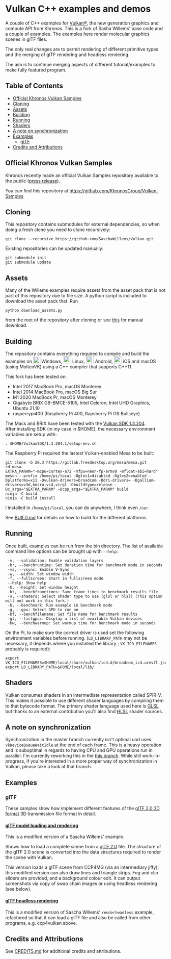 # Vulkan C++ examples and demos

A couple of C++ examples for [Vulkan®](https://www.khronos.org/vulkan/), the new generation graphics and compute API from Khronos. This is
a fork of Sasha Willems' base code and a couple of examples. The examples here render molecular graphics scenes in glTF files.

The only real changes are to permit rendering of different primitive types and the merging of glTF rendering and headless rendering.

The aim is to continue merging aspects of different tutorial/examples to make fully featured program.

## Table of Contents
+ [Official Khronos Vulkan Samples](#official-khronos-vulkan-samples)
+ [Cloning](#Cloning)
+ [Assets](#Assets)
+ [Building](#Building)
+ [Running](#Running)
+ [Shaders](#Shaders)
+ [A note on synchronization](#a-note-on-synchronization)
+ [Examples](#Examples)
    + [glTF](#glTF)
+ [Credits and Attributions](#credits-and-attributions)

## Official Khronos Vulkan Samples

Khronos recently made an official Vulkan Samples repository available to the public ([press release](https://www.khronos.org/blog/vulkan-releases-unified-samples-repository?utm_source=Khronos%20Blog&utm_medium=Twitter&utm_campaign=Vulkan%20Repository)).

You can find this repository at https://github.com/KhronosGroup/Vulkan-Samples

## Cloning
This repository contains submodules for external dependencies, so when doing a fresh clone you need to clone recursively:

```
git clone --recursive https://github.com/SaschaWillems/Vulkan.git
```

Existing repositories can be updated manually:

```
git submodule init
git submodule update
```

## Assets
Many of the Willems examples require assets from the asset pack that is not part of this repository due to file size. A python script is included to download the asset pack that. Run

    python download_assets.py

from the root of the repository after cloning or see [this](data/README.md) for manual download.

## Building

The repository contains everything required to compile and build the examples on <img src="./images/windowslogo.png" alt="" height="22px" valign="bottom"> Windows, <img src="./images/linuxlogo.png" alt="" height="24px" valign="bottom"> Linux, <img src="./images/androidlogo.png" alt="" height="24px" valign="bottom"> Android, <img src="./images/applelogo.png" alt="" valign="bottom" height="24px"> iOS and macOS (using MoltenVK) using a C++ compiler that supports C++11.

This fork has been tested on: 
- Intel 2017 MacBook Pro, macOS Monterey
- Intel 2014 MacBook Pro, macOS Big Sur
- M1 2020 MacBook Pr, macOS Monterey
- Gigabyte BRIX GB-BMCE-5105, Intel Celeron, Intel UHD Graphics, Ubuntu 21.10
- rasperrypi400 (Raspberry Pi 400, Rapsberry Pi OS Bullseye)

The Macs and BRIX have been tested with the [Vulkan SDK 1.3.204](https://vulkan.lunarg.com/sdk/home).  
After installing SDK (in my case in $HOME), the necessary environment variables are setup with:
```
. $HOME/VulkanSDK/1.3.204.1/setup-env.sh
```

The Raspberry Pi required the lastest Vulkan-enabled Mesa to be built:
```
git clone -b 20.3 https://gitlab.freedesktop.org/mesa/mesa.git
cd mesa
EXTRA_PARAM="-mcpu=cortex-a72 -mfpu=neon-fp-armv8 -mfloat-abi=hard"
meson --prefix /home/pi/local -Dgles1=disabled -Dgles2=enabled -Dplatforms=x11 -Dvulkan-drivers=broadcom -Ddri-drivers= -Dgallium-drivers=v3d,kmsro,vc4,virgl -Dbuildtype=release -Dc_args="$EXTRA_PARAM" -Dcpp_args="$EXTRA_PARAM" build
ninja -C build
ninja -C build install
```

I installed in `/home/pi/local`, you can do anywhere, I think even `/usr`.

See [BUILD.md](BUILD.md) for details on how to build for the different platforms.

## Running

Once built, examples can be run from the bin directory. The list of available command line options can be brought up with `--help`:
```
 -v, --validation: Enable validation layers
 -br, --benchruntime: Set duration time for benchmark mode in seconds
 -vs, --vsync: Enable V-Sync
 -w, --width: Set window width
 -f, --fullscreen: Start in fullscreen mode
 --help: Show help
 -h, --height: Set window height
 -bt, --benchframetimes: Save frame times to benchmark results file
 -s, --shaders: Select shader type to use (glsl or hlsl) (This option will not work in this fork.)
 -b, --benchmark: Run example in benchmark mode
 -g, --gpu: Select GPU to run on
 -bf, --benchfilename: Set file name for benchmark results
 -gl, --listgpus: Display a list of available Vulkan devices
 -bw, --benchwarmup: Set warmup time for benchmark mode in seconds
```

On the Pi, to make sure the correct driver is used set the following environment variables before running. (``LD_LIBRARY_PATH`` may not be necessary, it
depends where you installed the library`; ``VK_ICD_FILENAMES`` probably is required):
```
export VK_ICD_FILENAMES=$HOME/local/share/vulkan/icd.d/broadcom_icd.armv7l.json
export LD_LIBRARY_PATH=$HOME/local/lib/
```

## Shaders

Vulkan consumes shaders in an intermediate representation called SPIR-V. This makes it possible to use different shader languages by compiling them to that bytecode format. The primary shader language used here is [GLSL](data/shaders/glsl) but thanks to an external contribution you'll also find [HLSL](data/shaders/hlsl) shader sources.

## A note on synchronization

Synchronization in the master branch currently isn't optimal und uses ```vkDeviceQueueWaitIdle``` at the end of each frame. This is a heavy operation and is suboptimal in regards to having CPU and GPU operations run in parallel. I'm currently reworking this in the [this branch](https://github.com/SaschaWillems/Vulkan/tree/proper_sync_dynamic_cb). While still work-in-progress, if you're interested in a more proper way of synchronization in Vulkan, please take a look at that branch.


## Examples

### glTF

These samples show how implement different features of the [glTF 2.0 3D format](https://www.khronos.org/gltf/) 3D transmission file format in detail.

#### [glTF model loading and rendering](examples/ccp4vulkan/)

This is a modified version of a Sascha Willems' example.

Shows how to load a complete scene from a [glTF 2.0](https://github.com/KhronosGroup/glTF) file. The structure of the glTF 2.0 scene is converted into the data structures required to render the scene with Vulkan.

This version loads a glTF scene from CCP4MG (via an intermediary jiffy); this modified version can also draw lines and triangle strips. Fog and clip
sliders are provided, and a background colour edit. It can output screenshots via copy of swap chain images or using headless rendering (see below).

#### [glTF headless rendering](examples/renderheadless/)

This is a modified version of Sascha Willems' `renderheadless` example, refactored so that it can load a glTF file and also be called from
other programs, e.g. ccp4vulkan above.

## Credits and Attributions
See [CREDITS.md](CREDITS.md) for additional credits and attributions.
